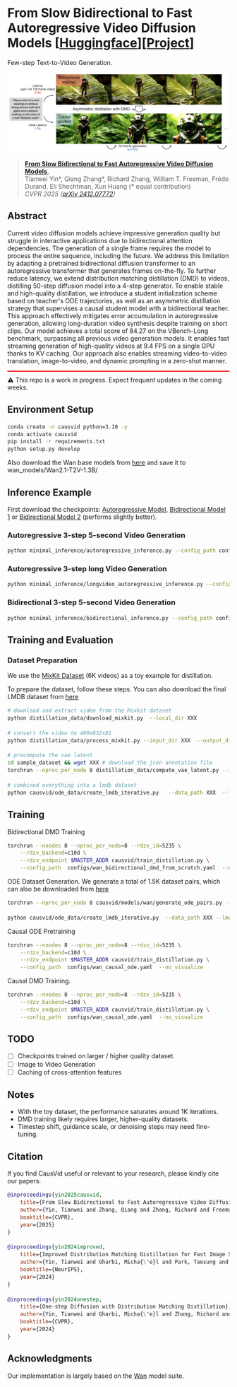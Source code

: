 # From Slow Bidirectional to Fast Autoregressive Video Diffusion Models [[Huggingface](https://huggingface.co/tianweiy/CausVid)][[Project](https://causvid.github.io/)]

Few-step Text-to-Video Generation.

![image/jpeg](docs/teaser.png)

> [**From Slow Bidirectional to Fast Autoregressive Video Diffusion Models**](https://causvid.github.io/),            
> Tianwei Yin*, Qiang Zhang*, Richard Zhang, William T. Freeman, Frédo Durand, Eli Shechtman, Xun Huang (* equal contribution)       
> *CVPR 2025 ([arXiv 2412.07772](https://arxiv.org/abs/2412.07772))*  

## Abstract

Current video diffusion models achieve impressive generation quality but struggle in interactive applications due to bidirectional attention dependencies. The generation of a single frame requires the model to process the entire sequence, including the future. We address this limitation by adapting a pretrained bidirectional diffusion transformer to an autoregressive transformer that generates frames on-the-fly. To further reduce latency, we extend distribution matching distillation (DMD) to videos, distilling 50-step diffusion model into a 4-step generator. To enable stable and high-quality distillation, we introduce a student initialization scheme based on teacher's ODE trajectories, as well as an asymmetric distillation strategy that supervises a causal student model with a bidirectional teacher. This approach effectively mitigates error accumulation in autoregressive generation, allowing long-duration video synthesis despite training on short clips. Our model achieves a total score of 84.27 on the VBench-Long benchmark, surpassing all previous video generation models. It enables fast streaming generation of high-quality videos at 9.4 FPS on a single GPU thanks to KV caching. Our approach also enables streaming video-to-video translation, image-to-video, and dynamic prompting in a zero-shot manner. 

<div style="border-top: 2px solid red; padding-top: 10px; margin-top: 10px; margin-bottom: 10px;">
  ⚠️ This repo is a work in progress. Expect frequent updates in the coming weeks.
</div>


## Environment Setup 

```bash
conda create -n causvid python=3.10 -y
conda activate causvid 
pip install -r requirements.txt 
python setup.py develop
```

Also download the Wan base models from [here](https://github.com/Wan-Video/Wan2.1) and save it to wan_models/Wan2.1-T2V-1.3B/

## Inference Example 

First download the checkpoints: [Autoregressive Model](https://huggingface.co/tianweiy/CausVid/tree/main/autoregressive_checkpoint), [Bidirectional Model 1](https://huggingface.co/tianweiy/CausVid/tree/main/bidirectional_checkpoint1) or [Bidirectional Model 2](https://huggingface.co/tianweiy/CausVid/tree/main/bidirectional_checkpoint2) (performs slightly better). 

### Autoregressive 3-step 5-second Video Generation  

```bash 
python minimal_inference/autoregressive_inference.py --config_path configs/wan_causal_dmd.yaml --checkpoint_folder XXX  --output_folder XXX   --prompt_file_path XXX 
```

### Autoregressive 3-step long Video Generation

```bash 
python minimal_inference/longvideo_autoregressive_inference.py --config_path configs/wan_causal_dmd.yaml --checkpoint_folder XXX  --output_folder XXX   --prompt_file_path XXX   --num_rollout XXX 
```

### Bidirectional 3-step 5-second Video Generation

```bash 
python minimal_inference/bidirectional_inference.py --config_path configs/wan_bidirectional_dmd_from_scratch.yaml --checkpoint_folder XXX  --output_folder XXX   --prompt_file_path XXX 
```

## Training and Evaluation  

### Dataset Preparation 

We use the [MixKit Dataset](https://huggingface.co/datasets/LanguageBind/Open-Sora-Plan-v1.1.0/tree/main/all_mixkit) (6K videos) as a toy example for distillation. 

To prepare the dataset, follow these steps. You can also download the final LMDB dataset from [here](https://huggingface.co/tianweiy/CausVid/tree/main/mixkit_latents_lmdb)

```bash
# download and extract video from the Mixkit dataset 
python distillation_data/download_mixkit.py  --local_dir XXX 

# convert the video to 480x832x81 
python distillation_data/process_mixkit.py --input_dir XXX  --output_dir XXX --width 832   --height 480  --fps 16 

# precompute the vae latent 
cd sample_dataset && wget XXX # download the json annotation file 
torchrun --nproc_per_node 8 distillation_data/compute_vae_latent.py --input_video_folder XXX  --output_latent_folder XXX   --info_path sample_dataset/video_mixkit_6484_caption.json

# combined everything into a lmdb dataset 
python causvid/ode_data/create_lmdb_iterative.py   --data_path XXX  --lmdb_path XXX
```

## Training 

Bidirectional DMD Training

```bash
torchrun --nnodes 8 --nproc_per_node=8 --rdzv_id=5235 \
    --rdzv_backend=c10d \
    --rdzv_endpoint $MASTER_ADDR causvid/train_distillation.py \
    --config_path  configs/wan_bidirectional_dmd_from_scratch.yaml  --no_visualize
```

ODE Dataset Generation. We generate a total of 1.5K dataset pairs, which can also be downloaded from [here](https://huggingface.co/tianweiy/CausVid/tree/main/mixkit_ode_lmdb) 

```bash
torchrun --nproc_per_node 8 causvid/models/wan/generate_ode_pairs.py --output_folder  XXX --caption_path sample_dataset/mixkit_prompts.txt

python causvid/ode_data/create_lmdb_iterative.py  --data_path XXX --lmdb_path XXX 
```

Causal ODE Pretraining 

```bash
torchrun --nnodes 8 --nproc_per_node=8 --rdzv_id=5235 \
    --rdzv_backend=c10d \
    --rdzv_endpoint $MASTER_ADDR causvid/train_distillation.py \
    --config_path  configs/wan_causal_ode.yaml  --no_visualize
```

Causal DMD Training.   

```bash
torchrun --nnodes 8 --nproc_per_node=8 --rdzv_id=5235 \
    --rdzv_backend=c10d \
    --rdzv_endpoint $MASTER_ADDR causvid/train_distillation.py \
    --config_path  configs/wan_causal_ode.yaml  --no_visualize
```

## TODO 
- [ ] Checkpoints trained on larger / higher quality dataset.    
- [ ] Image to Video Generation
- [ ] Caching of cross-attention features

## Notes

- With the toy dataset, the performance saturates around 1K iterations.
- DMD training likely requires larger, higher-quality datasets.
- Timestep shift, guidance scale, or denoising steps may need fine-tuning.

## Citation 

If you find CausVid useful or relevant to your research, please kindly cite our papers:

```bib
@inproceedings{yin2025causvid,
    title={From Slow Bidirectional to Fast Autoregressive Video Diffusion Models},
    author={Yin, Tianwei and Zhang, Qiang and Zhang, Richard and Freeman, William T and Durand, Fredo and Shechtman, Eli and Huang, Xun},
    booktitle={CVPR},
    year={2025}
}

@inproceedings{yin2024improved,
    title={Improved Distribution Matching Distillation for Fast Image Synthesis},
    author={Yin, Tianwei and Gharbi, Micha{\"e}l and Park, Taesung and Zhang, Richard and Shechtman, Eli and Durand, Fredo and Freeman, William T},
    booktitle={NeurIPS},
    year={2024}
}

@inproceedings{yin2024onestep,
    title={One-step Diffusion with Distribution Matching Distillation},
    author={Yin, Tianwei and Gharbi, Micha{\"e}l and Zhang, Richard and Shechtman, Eli and Durand, Fr{\'e}do and Freeman, William T and Park, Taesung},
    booktitle={CVPR},
    year={2024}
}
```

## Acknowledgments

Our implementation is largely based on the [Wan](https://github.com/Wan-Video/Wan2.1) model suite.


